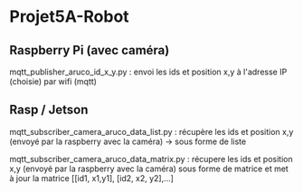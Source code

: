# Projet5A-Robot

## Raspberry Pi (avec caméra)

mqtt_publisher_aruco_id_x_y.py : envoi les ids et position x,y à l'adresse IP (choisie) par wifi (mqtt)

## Rasp / Jetson

mqtt_subscriber_camera_aruco_data_list.py : récupère les ids et position x,y (envoyé par la raspberry avec la caméra) -> sous forme de liste

mqtt_subscriber_camera_aruco_data_matrix.py : récupere les ids et position x,y (envoyé par la raspberry avec la caméra) sous forme de matrice et met à jour la matrice 
[[id1, x1,y1],
 [id2, x2, y2],...]


